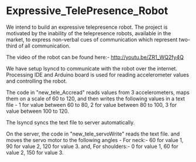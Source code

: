 Expressive_TelePresence_Robot
=============================

We intend to build an expressive telepresence robot. The project is motivated by the inability of the telepresence robots, available in the market, to express non-verbal cues of communication which represent two-third of all communication. 

The video of the robot can be found here:-  http://youtu.be/ZR1_WQ2fy4Q

We have setup lsyncd to communicate with the robot over the internet. Processing IDE and Arduino board is used for reading accelerometer values and controlling the robot.

The code in "new_tele_Accread" reads values from 3 accelerometers, maps them on a scale of 60 to 120, and then writes the following values in a text file - 
1 for value between 60 to 80,
2 for value between 80 to 100,
3 for value between 100 to 120.

The lsyncd syncs the text file to server automatically. 

On the server, the code in "new_tele_servoWrite" reads the text file. and moves the servo motor to the following angles - 
For neck:- 
  60 for value 1,
  90 for value 2,
  120 for value 3. and, 
For shoulders:-
  0 for value 1,
  60 for value 2,
  150 for value 3.

